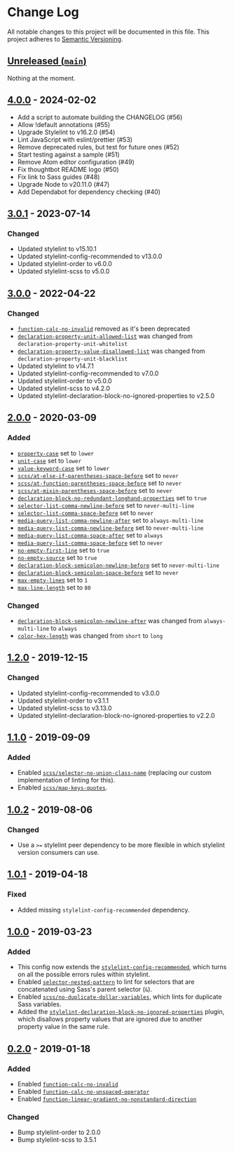 # Change Log

All notable changes to this project will be documented in this file. This
project adheres to [Semantic Versioning](http://semver.org).

## [Unreleased (`main`)][unreleased]

Nothing at the moment.

[unreleased]: https://github.com/thoughtbot/stylelint-config/compare/v3.0.1...HEAD

## [4.0.0] - 2024-02-02

* Add a script to automate building the CHANGELOG (#56)
* Allow !default annotations (#55)
* Upgrade Stylelint to v16.2.0 (#54)
* Lint JavaScript with eslint/prettier (#53)
* Remove deprecated rules, but test for future ones (#52)
* Start testing against a sample (#51)
* Remove Atom editor configuration (#49)
* Fix thoughtbot README logo (#50)
* Fix link to Sass guides (#48)
* Upgrade Node to v20.11.0 (#47)
* Add Dependabot for dependency checking (#40)

[4.0.0]: https://github.com/thoughtbot/stylelint-config/compare/v3.0.1...v4.0.0

## [3.0.1] - 2023-07-14

### Changed

- Updated stylelint to v15.10.1
- Updated stylelint-config-recommended to v13.0.0
- Updated stylelint-order to v6.0.0
- Updated stylelint-scss to v5.0.0

[3.0.1]: https://github.com/thoughtbot/stylelint-config/compare/v3.0.0...v3.0.1

## [3.0.0] - 2022-04-22

### Changed

- [`function-calc-no-invalid`][3.0.0-1] removed as it's been deprecated
- [`declaration-property-unit-allowed-list`][3.0.0-2] was changed from `declaration-property-unit-whitelist`
- [`declaration-property-value-disallowed-list`][3.0.0-3] was changed from `declaration-property-unit-blacklist`
- Updated stylelint to v14.7.1
- Updated stylelint-config-recommended to v7.0.0
- Updated stylelint-order to v5.0.0
- Updated stylelint-scss to v4.2.0
- Updated stylelint-declaration-block-no-ignored-properties to v2.5.0

[3.0.0]: https://github.com/thoughtbot/stylelint-config/compare/v2.0.0...v3.0.0
[3.0.0-1]: https://github.com/stylelint/stylelint/pull/5296
[3.0.0-2]: https://github.com/stylelint/stylelint/blob/13.7.0/lib/rules/declaration-property-unit-whitelist/README.md
[3.0.0-3]: https://github.com/stylelint/stylelint/blob/13.7.0/lib/rules/declaration-property-value-blacklist/README.md

## [2.0.0] - 2020-03-09

### Added

- [`property-case`][2.0.0-1] set to `lower`
- [`unit-case`][2.0.0-2] set to `lower`
- [`value-keyword-case`][2.0.0-3] set to `lower`
- [`scss/at-else-if-parentheses-space-before`][2.0.0-4] set to `never`
- [`scss/at-function-parentheses-space-before`][2.0.0-5] set to `never`
- [`scss/at-mixin-parentheses-space-before`][2.0.0-6] set to `never`
- [`declaration-block-no-redundant-longhand-properties`][2.0.0-7] set to `true`
- [`selector-list-comma-newline-before`][2.0.0-8] set to `never-multi-line`
- [`selector-list-comma-space-before`][2.0.0-9] set to `never`
- [`media-query-list-comma-newline-after`][2.0.0-10] set to `always-multi-line`
- [`media-query-list-comma-newline-before`][2.0.0-11] set to `never-multi-line`
- [`media-query-list-comma-space-after`][2.0.0-12] set to `always`
- [`media-query-list-comma-space-before`][2.0.0-13] set to `never`
- [`no-empty-first-line`][2.0.0-14] set to `true`
- [`no-empty-source`][2.0.0-15] set to `true`
- [`declaration-block-semicolon-newline-before`][2.0.0-16] set to `never-multi-line`
- [`declaration-block-semicolon-space-before`][2.0.0-17] set to `never`
- [`max-empty-lines`][2.0.0-18] set to `1`
- [`max-line-length`][2.0.0-19] set to `80`

### Changed

- [`declaration-block-semicolon-newline-after`][2.0.0-20] was changed from `always-multi-line` to `always`
- [`color-hex-length`][2.0.0-21] was changed from `short` to `long`

[2.0.0]: https://github.com/thoughtbot/stylelint-config/compare/v1.2.0...v2.0.0
[2.0.0-1]: https://stylelint.io/user-guide/rules/property-case
[2.0.0-2]: https://stylelint.io/user-guide/rules/unit-case
[2.0.0-3]: https://stylelint.io/user-guide/rules/value-keyword-case
[2.0.0-4]: https://github.com/kristerkari/stylelint-scss/blob/master/src/rules/at-else-if-parentheses-space-before/README.md
[2.0.0-5]: https://github.com/kristerkari/stylelint-scss/blob/master/src/rules/at-function-parentheses-space-before/README.md
[2.0.0-6]: https://github.com/kristerkari/stylelint-scss/blob/master/src/rules/at-mixin-parentheses-space-before/README.md
[2.0.0-7]: https://stylelint.io/user-guide/rules/shorthand-property-no-redundant-values
[2.0.0-8]: https://stylelint.io/user-guide/rules/selector-list-comma-newline-before
[2.0.0-9]: https://stylelint.io/user-guide/rules/selector-list-comma-space-before
[2.0.0-10]: https://stylelint.io/user-guide/rules/media-query-list-comma-newline-after
[2.0.0-11]: https://stylelint.io/user-guide/rules/media-query-list-comma-newline-before
[2.0.0-12]: https://stylelint.io/user-guide/rules/media-query-list-comma-space-after
[2.0.0-13]: https://stylelint.io/user-guide/rules/media-query-list-comma-space-before
[2.0.0-14]: https://stylelint.io/user-guide/rules/no-empty-source
[2.0.0-15]: https://stylelint.io/user-guide/rules/no-empty-first-line
[2.0.0-16]: https://stylelint.io/user-guide/rules/declaration-block-semicolon-newline-before
[2.0.0-17]: https://stylelint.io/user-guide/rules/declaration-block-semicolon-space-before
[2.0.0-18]: https://stylelint.io/user-guide/rules/max-empty-lines
[2.0.0-19]: https://stylelint.io/user-guide/rules/max-line-length
[2.0.0-20]: https://stylelint.io/user-guide/rules/declaration-block-semicolon-newline-after
[2.0.0-21]: https://stylelint.io/user-guide/rules/color-hex-length

## [1.2.0] - 2019-12-15

### Changed

- Updated stylelint-config-recommended to v3.0.0
- Updated stylelint-order to v3.1.1
- Updated stylelint-scss to v3.13.0
- Updated stylelint-declaration-block-no-ignored-properties to v2.2.0

[1.2.0]: https://github.com/thoughtbot/stylelint-config/compare/v1.1.0...v1.2.0

## [1.1.0] - 2019-09-09

### Added

- Enabled [`scss/selector-no-union-class-name`] (replacing our custom
  implementation of linting for this).
- Enabled [`scss/map-keys-quotes`].

[1.1.0]: https://github.com/thoughtbot/stylelint-config/compare/v1.0.2...v1.1.0
[`scss/selector-no-union-class-name`]: https://github.com/kristerkari/stylelint-scss/blob/master/src/rules/selector-no-union-class-name/README.md
[`scss/map-keys-quotes`]: https://github.com/kristerkari/stylelint-scss/blob/master/src/rules/map-keys-quotes/README.md

## [1.0.2] - 2019-08-06

### Changed

- Use a `>=` stylelint peer dependency to be more flexible in which
  stylelint version consumers can use.

[1.0.2]: https://github.com/thoughtbot/stylelint-config/compare/v1.0.1...v1.0.2

## [1.0.1] - 2019-04-18

### Fixed

- Added missing `stylelint-config-recommended` dependency.

[1.0.1]: https://github.com/thoughtbot/stylelint-config/compare/v1.0.0...v1.0.1

## [1.0.0] - 2019-03-23

### Added

- This config now extends the [`stylelint-config-recommended`], which turns on
  all the possible errors rules within stylelint.
- Enabled [`selector-nested-pattern`] to lint for selectors that are
  concatenated using Sass's parent selector (`&`).
- Enabled [`scss/no-duplicate-dollar-variables`], which lints for duplicate
  Sass variables.
- Added the [`stylelint-declaration-block-no-ignored-properties`] plugin, which
  disallows property values that are ignored due to another property value in
  the same rule.

[1.0.0]: https://github.com/thoughtbot/stylelint-config/compare/v0.2.0...v1.0.0
[`stylelint-config-recommended`]: https://github.com/stylelint/stylelint-config-recommended
[`selector-nested-pattern`]: https://stylelint.io/user-guide/rules/selector-nested-pattern/
[`scss/no-duplicate-dollar-variables`]: https://github.com/kristerkari/stylelint-scss/blob/master/src/rules/no-duplicate-dollar-variables/README.md
[`stylelint-declaration-block-no-ignored-properties`]: https://github.com/kristerkari/stylelint-declaration-block-no-ignored-properties

## [0.2.0] - 2019-01-18

### Added

- Enabled [`function-calc-no-invalid`]
- Enabled [`function-calc-no-unspaced-operator`]
- Enabled [`function-linear-gradient-no-nonstandard-direction`]

### Changed

- Bump stylelint-order to 2.0.0
- Bump stylelint-scss to 3.5.1

[0.2.0]: https://github.com/thoughtbot/stylelint-config/compare/v0.1.0...v0.2.0
[`function-calc-no-invalid`]: https://stylelint.io/user-guide/rules/function-calc-no-invalid/
[`function-calc-no-unspaced-operator`]: https://stylelint.io/user-guide/rules/function-calc-no-unspaced-operator/
[`function-linear-gradient-no-nonstandard-direction`]: https://stylelint.io/user-guide/rules/function-linear-gradient-no-nonstandard-direction/
